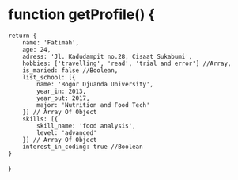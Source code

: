 # function getProfile() {
    return {
        name: 'Fatimah',
        age: 24,
        adress: 'Jl. Kadudampit no.28, Cisaat Sukabumi',
        hobbies: ['travelling', 'read', 'trial and error'] //Array,
        is_maried: false //Boolean,
        list_school: [{
            name: 'Bogor Djuanda University',
            year_in: 2013,
            year_out: 2017,
            major: 'Nutrition and Food Tech'
        }] // Array Of Object
        skills: [{
            skill_name: 'food analysis',
            level: 'advanced'
        }] // Array Of Object
        interest_in_coding: true //Boolean
    }
}
